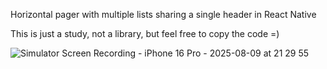 Horizontal pager with multiple lists sharing a single header in React Native

This is just a study, not a library, but feel free to copy the code =)

![Simulator Screen Recording - iPhone 16 Pro - 2025-08-09 at 21 29 55](https://github.com/user-attachments/assets/e652d25b-e7e0-4891-a7c9-1d7fcf3e8cc3)

